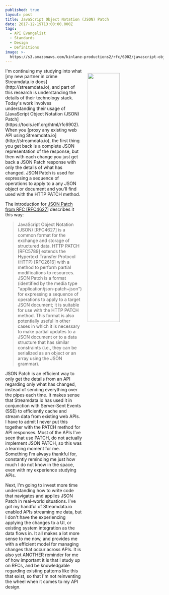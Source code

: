 ```yaml
---
published: true
layout: post
title: JavaScript Object Notation (JSON) Patch
date: 2017-12-19T13:00:00.000Z
tags:
  - API Evangelist
  - Standards
  - Design
  - Definitions
image: >-
  https://s3.amazonaws.com/kinlane-productions2/rfc/6902/javascript-object-notation-json-patch.png
---
```

<p><img src="https://s3.amazonaws.com/kinlane-productions2/rfc/6902/javascript-object-notation-json-patch.png" align="right" width="45%" style="padding: 15px;" /></p>I'm continuing my studying into what [my new partner in crime Streamdata.io does](http://streamdata.io), and part of this research is understanding the details of their technology stack. Today's work involves understanding their usage of [JavaScript Object Notation (JSON) Patch](https://tools.ietf.org/html/rfc6902). When you [proxy any existing web API using Streamdata.io](http://streamdata.io), the first thing you get back is a complete JSON representation of the response, but then with each change you just get back a JSON Patch response with only the details of what has changed. JSON Patch is used for expressing a sequence of operations to apply to a any JSON object or document and you'll find used with the HTTP PATCH method.

The introduction for [JSON Patch from RFC [RFC4627]](https://tools.ietf.org/html/rfc6902) describes it this way:

> JavaScript Object Notation (JSON) [RFC4627] is a common format for the exchange and storage of structured data.  HTTP PATCH [RFC5789] extends the Hypertext Transfer Protocol (HTTP) [RFC2616] with a method to perform partial modifications to resources.
> JSON Patch is a format (identified by the media type "application/json-patch+json") for expressing a sequence of operations to apply to a target JSON document; it is suitable for use with the HTTP PATCH method.
This format is also potentially useful in other cases in which it is necessary to make partial updates to a JSON document or to a data structure that has similar constraints (i.e., they can be serialized as an object or an array using the JSON grammar).

JSON Patch is an efficient way to only get the details from an API regarding only what has changed, instead of sending everything over the pipes each time. It makes sense that Streamdata.io has used it in conjunction with Server-Sent Events (SSE) to efficiently cache and stream data from existing web APIs. I have to admit I never put this together with the PATCH method for API responses. Most of the APIs I've seen that use PATCH, do not actually implement JSON PATCH, so this was a learning moment for me. Something I'm always thankful for, constantly reminding me just how much I do not know in the space, even with my experience studying APIs.

Next, I'm going to invest more time understanding how to write code that navigates and applies JSON Patch in real-world situations. I've got my handful of Streamdata.io enabled APIs streaming me data, but I don't have the experiencing applying the changes to a UI, or existing system integration as the data flows in. It all makes a lot more sense to me now, and provides me with a efficient model for managing changes that occur across APIs. It is also yet ANOTHER reminder for me of how important it is that I study up on RFCs, and be knowledgable regarding existing patterns like this that exist, so that I'm not reinventing the wheel when it comes to my API design.
